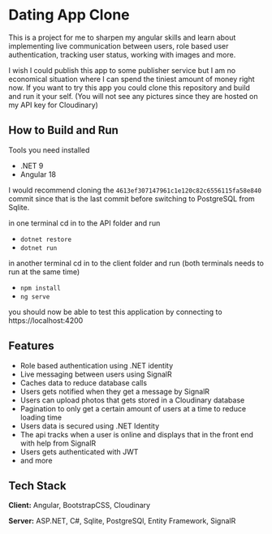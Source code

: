 
# Dating App Clone

This is a project for me to sharpen my angular skills and learn about implementing live communication between users, role based user authentication, tracking user status, working with images and more.

I wish I could publish this app to some publisher service but I am no economical situation where I can spend the tiniest amount of money right now. If you want to try this app you could clone this repository and build and run it your self. (You will not see any pictures since they are hosted on my API key for Cloudinary)

## How to Build and Run
Tools you need installed
- .NET 9
- Angular 18

I would recommend cloning the ``` 4613ef307147961c1e120c82c6556115fa58e840 ``` commit since that is the last commit before switching to PostgreSQL from Sqlite.

in one terminal cd in to the API folder and run 
- ``` dotnet restore ```
- ``` dotnet run ```

in another terminal cd in to the client folder and run (both terminals needs to run at the same time)
- ``` npm install ```
- ``` ng serve ```

you should now be able to test this application by connecting to https://localhost:4200


## Features

- Role based authentication using .NET identity
- Live messaging between users using SignalR
- Caches data to reduce database calls
- Users gets notified when they get a message by SignalR
- Users can upload photos that gets stored in a Cloudinary database
- Pagination to only get a certain amount of users at a time to reduce loading time
- Users data is secured using .NET Identity
- The api tracks when a user is online and displays that in the front end with help from SignalR
- Users gets authenticated with JWT 
- and more
## Tech Stack

**Client:** Angular, BootstrapCSS, Cloudinary

**Server:** ASP.NET, C#, Sqlite, PostgreSQl, Entity Framework, SignalR


